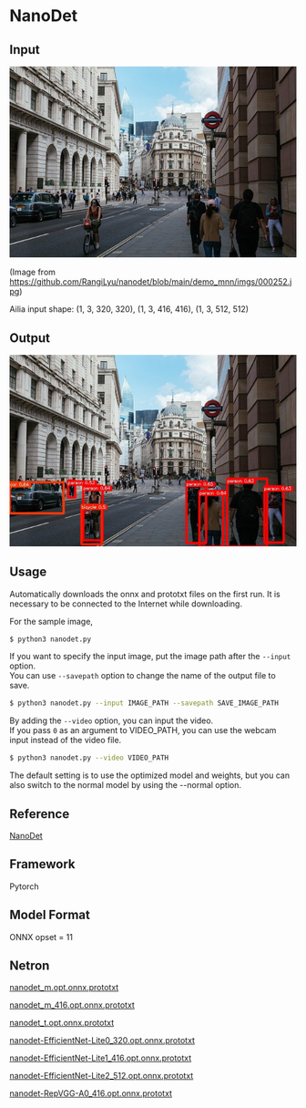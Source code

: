 # NanoDet

## Input

![Input](input.jpg)

(Image from https://github.com/RangiLyu/nanodet/blob/main/demo_mnn/imgs/000252.jpg)

Ailia input shape: (1, 3, 320, 320), (1, 3, 416, 416), (1, 3, 512, 512)

## Output

![Output](output.jpg)

## Usage

Automatically downloads the onnx and prototxt files on the first run. It is necessary to be connected to the Internet
while downloading.

For the sample image,

``` bash
$ python3 nanodet.py
```

If you want to specify the input image, put the image path after the `--input` option.  
You can use `--savepath` option to change the name of the output file to save.

```bash
$ python3 nanodet.py --input IMAGE_PATH --savepath SAVE_IMAGE_PATH
```

By adding the `--video` option, you can input the video.   
If you pass `0` as an argument to VIDEO_PATH, you can use the webcam input instead of the video file.

```bash
$ python3 nanodet.py --video VIDEO_PATH
```

The default setting is to use the optimized model and weights, but you can also switch to the normal model by using the
--normal option.

## Reference

[NanoDet](https://github.com/RangiLyu/nanodet)

## Framework

Pytorch

## Model Format

ONNX opset = 11

## Netron

[nanodet_m.opt.onnx.prototxt](https://netron.app/?url=https://storage.googleapis.com/ailia-models/nanodet/nanodet_m.opt.onnx.prototxt)

[nanodet_m_416.opt.onnx.prototxt](https://netron.app/?url=https://storage.googleapis.com/ailia-models/nanodet/nanodet_m_416.opt.onnx.prototxt)

[nanodet_t.opt.onnx.prototxt](https://netron.app/?url=https://storage.googleapis.com/ailia-models/nanodet/nanodet_t.opt.onnx.prototxt)

[nanodet-EfficientNet-Lite0_320.opt.onnx.prototxt](https://netron.app/?url=https://storage.googleapis.com/ailia-models/nanodet/nanodet-EfficientNet-Lite0_320.opt.onnx.prototxt)

[nanodet-EfficientNet-Lite1_416.opt.onnx.prototxt](https://netron.app/?url=https://storage.googleapis.com/ailia-models/nanodet/nanodet-EfficientNet-Lite1_416.opt.onnx.prototxt)

[nanodet-EfficientNet-Lite2_512.opt.onnx.prototxt](https://netron.app/?url=https://storage.googleapis.com/ailia-models/nanodet/nanodet-EfficientNet-Lite2_512.opt.onnx.prototxt)

[nanodet-RepVGG-A0_416.opt.onnx.prototxt](https://netron.app/?url=https://storage.googleapis.com/ailia-models/nanodet/nanodet-RepVGG-A0_416.opt.onnx.prototxt)
